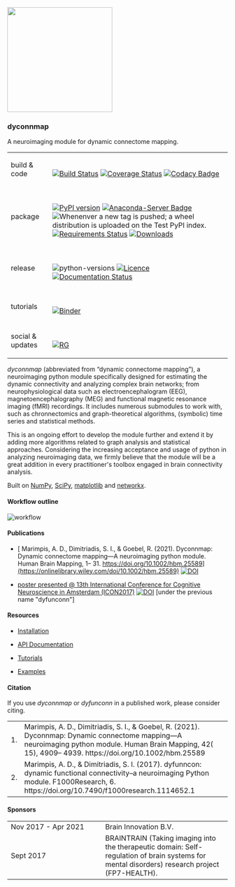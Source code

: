 <img src="logo/logo_640.png" width="240" height="240">

### dyconnmap
A neuroimaging module for dynamic connectome mapping.
 
<table>
 <tr>
  <td>build & code</td>
  <td><br/>
   
[![Build Status](https://travis-ci.org/makism/dyconnmap.svg?branch=master)](https://travis-ci.org/makism/dyconnmap) [![Coverage Status](https://coveralls.io/repos/github/makism/dyconnmap/badge.svg?branch=master)](https://coveralls.io/github/makism/dyconnmap?branch=master) [![Codacy Badge](https://app.codacy.com/project/badge/Grade/10f434822c3a4bdb89dd0bf43f524970)](https://www.codacy.com/gh/makism/dyconnmap/dashboard?utm_source=github.com&amp;utm_medium=referral&amp;utm_content=makism/dyconnmap&amp;utm_campaign=Badge_Grade)
   </td>
 </tr>
 <tr>
  <td>package</td>
  <td><br/>
 
 [![PyPI version](https://badge.fury.io/py/dyconnmap.svg)](https://badge.fury.io/py/dyconnmap) 
 [![Anaconda-Server Badge](https://anaconda.org/makism/dyconnmap/badges/version.svg)](https://anaconda.org/makism/dyconnmap)
 ![Whenenver a new tag is pushed; a wheel distribution is uploaded on the Test PyPI index.](https://github.com/makism/dyconnmap/workflows/publish-test-pypi/badge.svg)
 [![Requirements Status](https://requires.io/github/makism/dyconnmap/requirements.svg?branch=master)](https://requires.io/github/makism/dyconnmap/requirements/?branch=master)
 [![Downloads](https://pepy.tech/badge/dyconnmap)](https://pepy.tech/project/dyconnmap)
 </td>
 </tr>
 <tr>
 <td>release</td>
 <td><br/>

![python-versions](https://img.shields.io/pypi/pyversions/dyconnmap)
[![Licence](https://img.shields.io/badge/Licence-BSD-blue.svg)](https://opensource.org/licenses/BSD-3-Clause) 
[![Documentation Status](https://readthedocs.org/projects/dyconnmap/badge/?version=latest)](https://dyconnmap.readthedocs.io/?badge=latest)
 </td>
 <tr>
 <td>tutorials</td>
 <td><br/>
  
   [![Binder](https://mybinder.org/badge_logo.svg)](https://mybinder.org/v2/gh/makism/dyconnmap/master?filepath=tutorials)
</td>
</tr>

<tr>
 <td>social & updates</td>
 <td><br/>
  
   [![RG](https://img.shields.io/badge/RG%20Project-Python%20tools%20for%20Brain%20Network%20Analysis-%2300ccbb)](https://www.researchgate.net/project/Python-tools-for-Brain-Network-Analysis)
  </td>
</tr>
</table>

_dyconnmap_ (abbreviated from “dynamic connectome mapping”), a neuroimaging python module specifically designed for estimating the dynamic connectivity and analyzing complex brain networks; from neurophysiological data such as electroencephalogram (EEG), magnetoencephalography (MEG) and functional magnetic resonance imaging (fMRI) recordings. It includes numerous submodules to work with, such as chronnectomics and graph-theoretical algorithms, (symbolic) time series and statistical methods.

This is an ongoing effort to develop the module further and extend it by adding more algorithms related to graph analysis and statistical approaches. Considering the increasing acceptance and usage of python in analyzing neuroimaging data, we firmly believe that the module will be a great addition in every practitioner's toolbox engaged in brain connectivity analysis.

Built on [NumPy](http://www.numpy.org/), [SciPy](http://www.scipy.org/), [matplotlib](http://matplotlib.org/) and [networkx](https://networkx.github.io/).

#### Workflow outline

![workflow](docs/v2_pipeline.png)


#### Publications


* [ Marimpis, A. D., Dimitriadis, S. I., & Goebel, R. (2021). Dyconnmap: Dynamic connectome mapping—A neuroimaging python module. Human Brain Mapping, 1– 31. https://doi.org/10.1002/hbm.25589](https://onlinelibrary.wiley.com/doi/10.1002/hbm.25589) [![DOI](https://img.shields.io/badge/DOI-10.1002/hbm.25589-blue.svg)](https://doi.org/10.1002/hbm.25589)

* [poster presented @ 13th International Conference for Cognitive Neuroscience in Amsterdam \(ICON2017\)](https://f1000research.com/posters/6-1638) [![DOI](https://img.shields.io/badge/DOI-10.7490%2Ff1000research.1114652.1-blue.svg)](https://dx.doi.org/10.7490/f1000research.1114652.1) [under the previous name "dyfunconn"]

#### Resources

* [Installation](https://github.com/makism/dyconnmap/blob/master/INSTALL.md)

* [API Documentation](http://dyconnmap.readthedocs.io/?badge=latest)

* [Tutorials](https://github.com/makism/dyconnmap/tree/master/tutorials)

* [Examples](https://github.com/makism/dyconnmap/tree/master/examples)


#### Citation

If you use _dyconnmap_ or _dyfunconn_ in a published work, please consider citing.

<table align="center">
    <tr>
        <td align="left">1.</td>
        <td align="left"> Marimpis, A. D., Dimitriadis, S. I., & Goebel, R. (2021). Dyconnmap: Dynamic connectome mapping—A neuroimaging python module. Human Brain Mapping, 42( 15), 4909– 4939. https://doi.org/10.1002/hbm.25589</td>
    </tr>
    <tr>
        <td align="left">2.</td>
        <td align="left">Marimpis, A. D., & Dimitriadis, S. I. (2017). dyfunncon: dynamic functional connectivity–a neuroimaging Python module. F1000Research, 6. https://doi.org/10.7490/f1000research.1114652.1</td>
    </tr>
</table>

#### Sponsors

<table>
 <tr>
  <td align="left" width="200px">Nov 2017 - Apr 2021</td>
  <td>Brain Innovation B.V.</td>
 </tr>
 <tr>
  <td align="left" width="200px">Sept 2017</td>
  <td>BRAINTRAIN (Taking imaging into the therapeutic domain: Self-regulation of brain systems for mental disorders) research project (FP7-HEALTH).</td>
 </tr>
</table>
